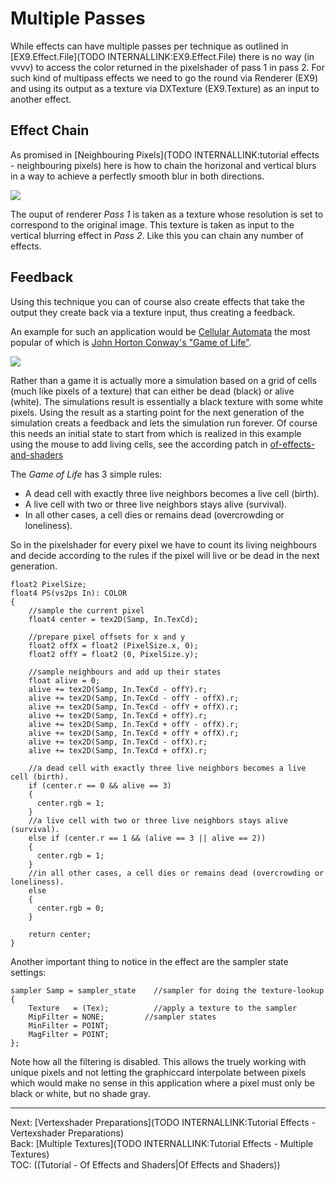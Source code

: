 # Multiple Passes
 
While effects can have multiple passes per technique as outlined in [EX9.Effect.File](TODO INTERNALLINK:EX9.Effect.File) there is no way (in vvvv) to access the color returned in the pixelshader of pass 1 in pass 2. For such kind of multipass effects we need to go the round via <span class="node">Renderer (EX9)</span> and using its output as a texture via <span class="node">DXTexture (EX9.Texture)</span> as an input to another effect.  

## Effect Chain
As promised in [Neighbouring Pixels](TODO INTERNALLINK:tutorial effects - neighbouring pixels) here is how to chain the horizonal and vertical blurs in a way to achieve a perfectly smooth blur in both directions.  
  
![](~/img/multipass_1.png "")   
  
The ouput of renderer *Pass 1* is taken as a texture whose resolution is set to correspond to the original image. This texture is taken as input to the vertical blurring effect in *Pass 2*. Like this you can chain any number of effects.   

## Feedback
Using this technique you can of course also create effects that take the output they create back via a texture input, thus creating a feedback.   

An example for such an application would be <a href="http://en.wikipedia.org/wiki/Cellular_automaton" class="extURL" target="_blank">Cellular Automata</a> the most popular of which is <a href="http://en.wikipedia.org/wiki/Conway%27s_Game_of_Life" class="extURL" target="_blank">John Horton Conway's "Game of Life"</a>.  

  
![](~/img/07_MultiplePasses_2-DirectXRenderer_2010.12.19-16.07.55.png "")   
  

Rather than a game it is actually more a simulation based on a grid of cells (much like pixels of a texture) that can either be dead (black) or alive (white). The simulations result is essentially a black texture with some white pixels. Using the result as a starting point for the next generation of the simulation creats a feedback and lets the simulation run forever. Of course this needs an initial state to start from which is realized in this example using the mouse to add living cells, see the according patch in <a href="https://vvvv.org/contribution/of-effects-and-shaders" class="extURL contribution" target="_blank">of-effects-and-shaders</a>  

The *Game of Life* has 3 simple rules:  
* A dead cell with exactly three live neighbors becomes a live cell (birth).  
* A live cell with two or three live neighbors stays alive (survival).  
* In all other cases, a cell dies or remains dead (overcrowding or loneliness).  

So in the pixelshader for every pixel we have to count its living neighbours and decide according to the rules if the pixel will live or be dead in the next generation.   

``` (lang=hlsl):  
float2 PixelSize;  
float4 PS(vs2ps In): COLOR  
{  
	//sample the current pixel
	float4 center = tex2D(Samp, In.TexCd);
	
	//prepare pixel offsets for x and y
	float2 offX = float2 (PixelSize.x, 0);
	float2 offY = float2 (0, PixelSize.y);
		
	//sample neighbours and add up their states
	float alive = 0;
	alive += tex2D(Samp, In.TexCd - offY).r;
	alive += tex2D(Samp, In.TexCd - offY - offX).r;
	alive += tex2D(Samp, In.TexCd - offY + offX).r;
	alive += tex2D(Samp, In.TexCd + offY).r;
	alive += tex2D(Samp, In.TexCd + offY - offX).r;
	alive += tex2D(Samp, In.TexCd + offY + offX).r;
	alive += tex2D(Samp, In.TexCd - offX).r;
	alive += tex2D(Samp, In.TexCd + offX).r;

	//a dead cell with exactly three live neighbors becomes a live cell (birth).
	if (center.r == 0 && alive == 3) 
	{
	  center.rgb = 1;
	} 
	//a live cell with two or three live neighbors stays alive (survival).  
	else if (center.r == 1 && (alive == 3 || alive == 2)) 
	{
	  center.rgb = 1;
	} 
	//in all other cases, a cell dies or remains dead (overcrowding or loneliness).
	else 
	{
	  center.rgb = 0;
	}

	return center;
}
```  

Another important thing to notice in the effect are the sampler state settings:  

``` (lang=hlsl):  
sampler Samp = sampler_state    //sampler for doing the texture-lookup  
{  
    Texture   = (Tex);          //apply a texture to the sampler
    MipFilter = NONE;         //sampler states
    MinFilter = POINT;
    MagFilter = POINT;
};
```  
Note how all the filtering is disabled. This allows the truely working with unique pixels and not letting the graphiccard interpolate between pixels which would make no sense in this application where a pixel must only be black or white, but no shade gray.  

---  
Next: [Vertexshader Preparations](TODO INTERNALLINK:Tutorial Effects - Vertexshader Preparations)   
Back: [Multiple Textures](TODO INTERNALLINK:Tutorial Effects - Multiple Textures)  
TOC: ((Tutorial - Of Effects and Shaders|Of Effects and Shaders))